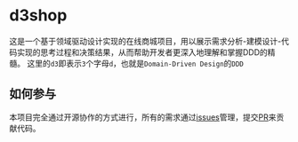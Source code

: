 # d3shop
这是一个基于领域驱动设计实现的在线商城项目，用以展示需求分析-建模设计-代码实现的思考过程和决策结果，从而帮助开发者更深入地理解和掌握DDD的精髓。
这里的`d3`即表示`3`个字母`d`，也就是`Domain-Driven Design`的`DDD`


## 如何参与

本项目完全通过开源协作的方式进行，所有的需求通过[issues](https://github.com/netcorepal/d3shop/issues)管理，提交[PR](https://github.com/netcorepal/d3shop/pulls)来贡献代码。
